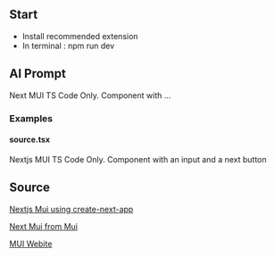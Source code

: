 ## Start
- Install recommended extension
- In terminal : npm run dev

## AI Prompt
Next MUI TS Code Only.
Component with ...

### Examples
#### source.tsx
Nextjs MUI TS Code Only. Component with an input and a next button

## Source
[Nextjs Mui using create-next-app](https://dev.to/hpouyanmehr/nextjs-mui-v5-typescript-tutorial-and-starter-3pab)

[Next Mui from Mui](https://javascript.plainenglish.io/add-material-ui-to-your-next-js-typescript-project-75b67fd9d9b0)

[MUI Webite](https://mui.com/)
